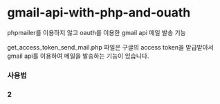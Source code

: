 # gmail-api-with-php-and-ouath
phpmailer를 이용하지 않고 oauth를 이용한 gmail api 메일 발송 기능

get_access_token_send_mail.php 파일은 구글의 access token을 받급받아서 gmail api를 
이용하여 메일을 발송하는 기능이 있습니다.

### 사용법


### 2
